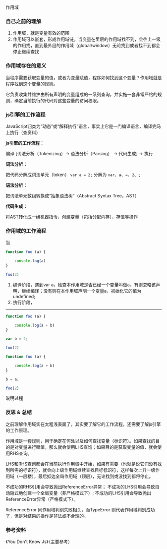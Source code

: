 作用域

### 自己之前的理解
1. 作用域，就是变量有效的范围
1. 作用域可以嵌套，形成作用域链。当变量在里层的作用域找不到，会往上一级的作用找，直到最外层的作用域（global/window）无论找到或者找不到都会停止继续查找

### 作用域存在的意义

当程序需要获取变量的值，或者为变量赋值，程序如何找到这个变量？作用域就是程序找到这个变量的规则。

它负责收集并维护由所有声明的变量组成的一系列查询，并实施一套非常严格的规则，确定当前执行的代码对这些变量的访问权限。


### js引擎的工作流程

JavaScript归类为“动态”或“解释执行”语言，事实上它是一门编译语言，编译完马上执行（查资料）

**js引擎的工作流程：**

编译 [词法分析（Tokenizing）-> 语法分析（Parsing） -> 代码生成] -> 执行

**词法分析：**

把代码分解成词法单元（token）
```var a = 2;``` 分解为 ```var```、```a```、```=```、```2```、```;```

**语法分析：**

把词法单元数组转换成“抽象语法树”（Abstract Syntax Tree，AST）

**代码生成：**

将AST转化成一组机器指令，创建变量（包括分配内存），存值等操作

### 作用域的工作流程

当

```javascript
function foo (a) {

	console.log(a)
}

foo(2)
```

1. 编译阶段，遇到var a，检查本作用域是否已经一个变量叫做a，有则忽略该声明，继续编译；没有则在本作用域声明一个变量a，初始化它的值为undefined;
1. 执行阶段，

---

```javascript
function foo (a) {

	console.log(a + b)
}

var b = 2;

foo(2)
```

```javascript
function foo (a) {

	console.log(a + b)
}

b = a;

foo(2)
```

说明过程

### 反思 & 总结

之前理解作用域实在太粗浅表面了，其实要了解它的工作流程，还需要了解js引擎的工作原理。

作用域是一套规则，用于确定在何处以及如何查找变量（标识符）。如果查找的目的是对变量进行赋值，那么就会使用LHS查询；如果目的是获取变量的值，就会使用RHS查询。

LHS和RHS查询都会在当前执行作用域中开始，如果有需要（也就是说它们没有找到所需的标识符），就会向上级作用域继续查找目标标识符，这样每次上升一级作用域（一层楼），最后抵达全局作用域（顶层），无论找到或没找到都将停止。

不成功的RHS引用会导致抛出ReferenceError异常；
不成功的LHS引用会导致自动隐式地创建一个全局变量（非严格模式下）;
不成功的LHS引用会导致抛出ReferenceError异常（严格模式下）。

ReferenceError 同作用域判别失败相关，而TypeError 则代表作用域判别成功了，但是对结果的操作是非法或不合理的。

### 参考资料
《You Don't Know Js》（主要参考）